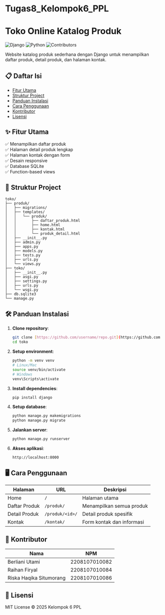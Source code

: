 # Tugas8_Kelompok6_PPL

# Toko Online Katalog Produk

![Django](https://img.shields.io/badge/Django-3.2-green)
![Python](https://img.shields.io/badge/Python-3.8+-blue)
![Contributors](https://img.shields.io/badge/contributors-3-orange)

Website katalog produk sederhana dengan Django untuk menampilkan daftar produk, detail produk, dan halaman kontak.

## 📋 Daftar Isi
- [Fitur Utama](#-fitur-utama)
- [Struktur Project](#-struktur-project)
- [Panduan Instalasi](#-panduan-instalasi)
- [Cara Penggunaan](#-cara-penggunaan)
- [Kontributor](#-kontributor)
- [Lisensi](#-lisensi)

## ✨ Fitur Utama
✅ Menampilkan daftar produk  
✅ Halaman detail produk lengkap  
✅ Halaman kontak dengan form  
✅ Desain responsive  
✅ Database SQLite  
✅ Function-based views  

## 📁 Struktur Project
```
toko/
├── produk/
│   ├── migrations/
│   ├── templates/
│   │   └── produk/
│   │       ├── daftar_produk.html
│   │       ├── home.html
│   │       ├── kontak.html
│   │       └── produk_detail.html
│   ├── __init__.py
│   ├── admin.py
│   ├── apps.py
│   ├── models.py
│   ├── tests.py
│   ├── urls.py
│   └── views.py
├── toko/
│   ├── __init__.py
│   ├── asgi.py
│   ├── settings.py
│   ├── urls.py
│   └── wsgi.py
├── db.sqlite3
└── manage.py
```

## 🛠 Panduan Instalasi
1. **Clone repository**:
   ```bash
   git clone [https://github.com/username/repo.git](https://github.com/RiskaHaqikaSitumorang/Tugas8_Kelompok6_PPL.git)
   cd toko
   ```

2. **Setup environment**:
   ```bash
   python -m venv venv
   # Linux/Mac
   source venv/bin/activate
   # Windows
   venv\Scripts\activate
   ```

3. **Install dependencies**:
   ```bash
   pip install django
   ```

4. **Setup database**:
   ```bash
   python manage.py makemigrations
   python manage.py migrate
   ```

5. **Jalankan server**:
   ```bash
   python manage.py runserver
   ```

6. **Akses aplikasi**:
   ```
   http://localhost:8000
   ```

## 🖥 Cara Penggunaan
| Halaman | URL | Deskripsi |
|---------|-----|-----------|
| Home | `/` | Halaman utama |
| Daftar Produk | `/produk/` | Menampilkan semua produk |
| Detail Produk | `/produk/<id>/` | Detail produk spesifik |
| Kontak | `/kontak/` | Form kontak dan informasi |

## 👥 Kontributor

| Nama | NPM | 
|------|-----|
| Berliani Utami | 2208107010082 |
| Raihan Firyal | 2208107010084 |
| Riska Haqika Situmorang | 2208107010086 |
## 📜 Lisensi
MIT License © 2025 Kelompok 6 PPL

